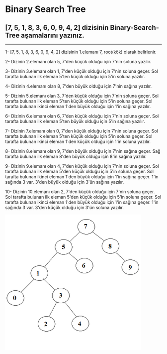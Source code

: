 # Binary Search Tree

## [7, 5, 1, 8, 3, 6, 0, 9, 4, 2] dizisinin Binary-Search-Tree aşamalarını yazınız.
---

1- [7, 5, 1, 8, 3, 6, 0, 9, 4, 2] dizisinin 1.elemanı 7, root(kök) olarak belirlenir.

2- Dizinin 2.elemanı olan 5, 7'den küçük olduğu için 7'nin soluna yazılır.

3- Dizinin 3.elemanı olan 1, 7'den küçük olduğu için 7'nin soluna geçer. Sol tarafta bulunan ilk eleman 5'ten küçük olduğu için 5'in soluna yazılır.

4- Dizinin 4.elemanı olan 8, 7'den büyük olduğu için 7'nin sağına yazılır.

5- Dizinin 5.elemanı olan 3, 7'den küçük olduğu için 7'nin soluna geçer. Sol tarafta bulunan ilk eleman 5'ten küçük olduğu için 5'in soluna geçer. Sol tarafta bulunan ikinci eleman 1'den büyük olduğu için 1'in sağına yazılır.

6- Dizinin 6.elemanı olan 6, 7'den küçük olduğu için 7'nin soluna geçer. Sol tarafta bulunan ilk eleman 5'ten büyük olduğu için 5'in sağına yazılır.

7- Dizinin 7.elemanı olan 0, 7'den küçük olduğu için 7'nin soluna geçer. Sol tarafta bulunan ilk eleman 5'ten küçük olduğu için 5'in soluna geçer. Sol tarafta bulunan ikinci eleman 1'den küçük olduğu için 1'in soluna yazılır.

8- Dizinin 8.elemanı olan 9, 7'den büyük olduğu için 7'nin sağına geçer. Sağ tarafta bulunan ilk eleman 8'den büyük olduğu için 8'in sağına yazılır.

9- Dizinin 9.elemanı olan 4, 7'den küçük olduğu için 7'nin soluna geçer. Sol tarafta bulunan ilk eleman 5'den küçük olduğu için 5'in soluna geçer. Sol tarafta bulunan ikinci eleman 1'den büyük olduğu için 1'in sağına geçer. 1'in sağında 3 var. 3'den büyük olduğu için 3'ün sağına yazılır.

10- Dizinin 10.elemanı olan 2, 7'den küçük olduğu için 7'nin soluna geçer. Sol tarafta bulunan ilk eleman 5'den küçük olduğu için 5'in soluna geçer. Sol tarafta bulunan ikinci eleman 1'den büyük olduğu için 1'in sağına geçer. 1'in sağında 3 var. 3'den küçük olduğu için 3'ün soluna yazılır.


![](imagehw3_1.png)
